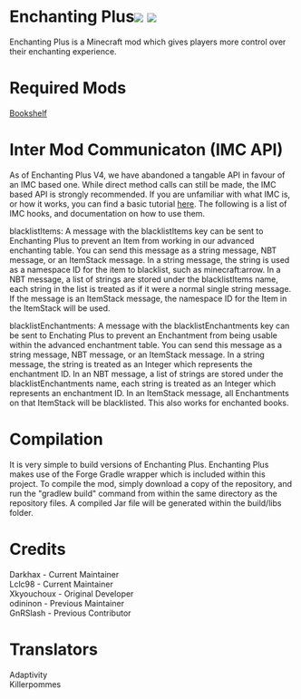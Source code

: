 Enchanting Plus[![](http://cf.way2muchnoise.eu/59413.svg)](https://minecraft.curseforge.com/projects/enchanting-plus) [![](http://cf.way2muchnoise.eu/versions/59413.svg)](https://minecraft.curseforge.com/projects/enchanting-plus)
=====
Enchanting Plus is a Minecraft mod which gives players more control over their enchanting experience. 

Required Mods
=============
[Bookshelf](https://github.com/Darkhax-Minecraft/Bookshelf)   

Inter Mod Communicaton (IMC API)
===============
As of Enchanting Plus V4, we have abandoned a tangable API in favour of an IMC based one. While direct method calls can still be made, the IMC based API is strongly recommended. If you are unfamiliar with what IMC is, or how it works, you can find a basic tutorial [here](http://tutorials.darkhax.net/inter-mod-communication.html). The following is a list of IMC hooks, and documentation on how to use them. 

blacklistItems: A message with the blacklistItems key can be sent to Enchanting Plus to prevent an Item from working in our advanced enchanting table. You can send this message as a string message, NBT message, or an ItemStack message. In a string message, the string is used as a namespace ID for the item to blacklist, such as minecraft:arrow. In a NBT message, a list of strings are stored under the blacklistItems name, each string in the list is treated as if it were a normal single string message. If the message is an ItemStack message, the namespace ID for the Item in the ItemStack will be used. 

blacklistEnchantments: A message with the blacklistEnchantments key can be sent to Enchating Plus to prevent an Enchantment from being usable within the advanced enchantment table. You can send this message as a string message, NBT message, or an ItemStack message. In a string message, the string is treated as an Integer which represents the enchantment ID. In an NBT message, a list of strings are stored under the blacklistEnchantments name, each string is treated as an Integer which represents an enchantment ID. In an ItemStack message, all Enchantments on that ItemStack will be blacklisted. This also works for enchanted books. 

Compilation
===========
It is very simple to build versions of Enchanting Plus. Enchanting Plus makes use of the Forge Gradle wrapper which is included within this project. To compile the mod, simply download a copy of the repository, and run the "gradlew build" command from within the same directory as the repository files. A compiled Jar file will be generated within the build/libs folder. 

Credits
=======
Darkhax - Current Maintainer   
Lclc98 - Current Maintainer   
Xkyouchoux - Original Developer   
odininon - Previous Maintainer   
GnRSlash - Previous Contributor   

Translators
===========
Adaptivity   
Killerpommes   
